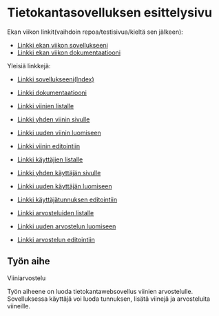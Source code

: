# Tietokantasovelluksen esittelysivu

Ekan viikon linkit(vaihdoin repoa/testisivua/kieltä sen jälkeen):

* [Linkki ekan viikon sovellukseeni](http://markovuo.users.cs.helsinki.fi/tsoha/)
* [Linkki ekan viikon dokumentaatiooni](https://github.com/teks1/Tsoha-Bootstrap/blob/master/doc/dokumentaatio.pdf)

Yleisiä linkkejä:

* [Linkki sovellukseeni(Index)](https://mighty-scrubland-21610.herokuapp.com/)
* [Linkki dokumentaatiooni](https://github.com/teks1/wineapp/blob/master/doc/dokumentaatio.pdf)

* [Linkki viinien listalle](https://mighty-scrubland-21610.herokuapp.com/wines)
* [Linkki yhden viinin sivulle](https://mighty-scrubland-21610.herokuapp.com/wines/1)
* [Linkki uuden viinin luomiseen](https://mighty-scrubland-21610.herokuapp.com/wines/new)
* [Linkki viinin editointiin](https://mighty-scrubland-21610.herokuapp.com/wines/1/edit)

* [Linkki käyttäjien listalle](https://mighty-scrubland-21610.herokuapp.com/users)
* [Linkki yhden käyttäjän sivulle](https://mighty-scrubland-21610.herokuapp.com/users/1)
* [Linkki uuden käyttäjän luomiseen](https://mighty-scrubland-21610.herokuapp.com/users/new)
* [Linkki käyttäjätunnuksen editointiin](https://mighty-scrubland-21610.herokuapp.com/users/1/edit)

* [Linkki arvosteluiden listalle](https://mighty-scrubland-21610.herokuapp.com/ratings)
* [Linkki uuden arvostelun luomiseen](https://mighty-scrubland-21610.herokuapp.com/ratings/new)
* [Linkki arvostelun editointiin](https://mighty-scrubland-21610.herokuapp.com/ratings/1/edit)

## Työn aihe
Viiniarvostelu

Työn aiheene on luoda tietokantawebsovellus viinien arvostelulle. Sovelluksessa käyttäjä voi luoda tunnuksen, lisätä viinejä ja arvosteluita viineille.  
